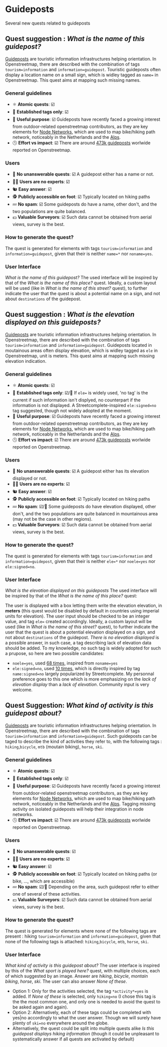 # Guideposts
Several new quests related to guideposts


## Quest suggestion : *What is the name of this guidepost?*
[Guideposts](https://wiki.openstreetmap.org/wiki/Tag:information%3Dguidepost) are touristic information infrastructures helping orientation. In Openstreetmap, there are described with the combination of tags `tourism=information` and `information=guidepost`. Touristic guideposts often display a location name on a small sign, which is widley tagged as `name=` in Openstreetmap. This quest aims at mapping such missing names.

### General guidelines
- ⚛️ **Atomic quests**: ☑️
- 🚧 **Established tags only**: ☑️
- 🤷 **Useful purpose**: ☑️ Guideposts have recently faced a growing interest from outdoor-related openstreetmap contributors, as they are key elements for [Node Networks](https://wiki.openstreetmap.org/wiki/Node_Networks), which are used to map bike/hiking path network, noticeably in the Netherlands and the [Alps](https://knooppuntnet.nl/en/map/hiking?position=45.18829306,5.89704611,13).
- 🕓 **Effort vs impact**: ☑️ There are around [473k guideposts](https://taginfo.openstreetmap.org/tags/information=guidepost) worlwide reported on Openstreetmap. 

### Users
- 🤔 **No unanswerable quests**: ☑️ A guidepost either has a name or not.
- 👨‍💻 **Users are no experts**: ☑️
- 🐿️ **Easy answer**: ☑️ 
- 🕵️ **Publicly accessible on foot**: ☑️ Typically located on hiking paths
- 💤 **No spam**: ☑️ Some guideposts do have a name, other don't, and the two populations are quite balanced.
- 💵 **Valuable Surveyors**: ☑️ Such data cannot be obtained from aerial views, survey is the best.

###  How to generate the quest?
The quest is generated for elements with tags `tourism=information` and `information=guidepost`, given that their is neither `name=*` nor `noname=yes`.

### User Interface 
*What is the name of this guidepost?*
The used interface will be inspired by that of the *What is the name of this place?* quest.
Ideally, a custom layout will be used (like in *What is the name of this street?* quest), to further indicate the user that the quest is about a potential name on a sign, and not about `destinations` of the guidepost. 


## Quest suggestion : *What is the elevation displayed on this guideposts?*
[Guideposts](https://wiki.openstreetmap.org/wiki/Tag:information%3Dguidepost) are touristic information infrastructures helping orientation. In Openstreetmap, there are described with the combination of tags `tourism=information` and `information=guidepost`. Guideposts located in moutainous areas often display elevation, which is widley tagged as `ele` in Openstreetmap, unit is meters. This quest aims at mapping such missing elevation indication.


### General guidelines
- ⚛️ **Atomic quests**: ☑️
- 🚧 **Established tags only**: ☑️/🔲 If `ele=` is widely used, 'no tag' is the current if such information isn't displyed, no counterpart if the information is not displayed. A Streetcomplete-inspired `ele:signed=no` tag suggested, though not widely adopted at the moment.
- 🤷 **Useful purpose**: ☑️ Guideposts have recently faced a growing interest from outdoor-related openstreetmap contributors, as they are key elements for [Node Networks](https://wiki.openstreetmap.org/wiki/Node_Networks), which are used to map bike/hiking path network, noticeably in the Netherlands and the [Alps](https://knooppuntnet.nl/en/map/hiking?position=45.18829306,5.89704611,13).
- 🕓 **Effort vs impact**: ☑️ There are around [473k guideposts](https://taginfo.openstreetmap.org/tags/information=guidepost) worlwide reported on Openstreetmap. 

### Users
- 🤔 **No unanswerable quests**: ☑️ A guidepost either has its elevation displayed or not.
- 👨‍💻 **Users are no experts**: ☑️
- 🐿️ **Easy answer**: ☑️ 
- 🕵️ **Publicly accessible on foot**: ☑️ Typically located on hiking paths
- 💤 **No spam**: ☑️/🔲  Some guideposts do have elevation displayed, other don't, and the two populations are quite balanced in mountainous area (may not be the case in other regions).
- 💵 **Valuable Surveyors**: ☑️ Such data cannot be obtained from aerial views, survey is the best.

###  How to generate the quest?
The quest is generated for elements with tags `tourism=information` and `information=guidepost`, given that their is neither `ele=*` nor `noele=yes` nor `ele:signed=no`.

### User Interface 
*What is the elevation displayed on this guideposts*
The used interface will be inspired by that of the *What is the name of this place?* quest:

The user is displayed with a box letting them write the elevation elevation, in **meters** (this quest would be disabled by default in countries using imperial units for elevation). The user input should be checked to be an integer value, and tag `ele=` created accordingly. Ideally, a custom layout will be used (like in *What is the name of this street?* quest), to further indicate the user that the quest is about a potential elevation displayed on a sign, and not about `destinations` of the guidepost.
*There is no elevation displayed* is a possible answer, in such case, a tag describing lack of elevation data should be added. To my knowledge, no such tag is widely adopted for such a prupose, so here are two possible candidates:
- `noele=yes`, used [68 times](https://taginfo.openstreetmap.org/keys/noele), inspired from `noname=yes`
- `ele:signed=no`, used [10 times](https://taginfo.openstreetmap.org/search?q=ele%3Asigned%3Dno), which is directly inspired by tag `name:signed=no` largely popularized by Streetcomplete. My personnal preference goes to this one which is more emphasizing on the *lack of elevation display* than a *lack of elevation*. Community input is very welcome.


## Quest Suggestion:  *What kind of activity is this guidepost about?*
[Guideposts](https://wiki.openstreetmap.org/wiki/Tag:information%3Dguidepost) are touristic information infrastructures helping orientation. In Openstreetmap, there are described with the combination of tags `tourism=information` and `information=guidepost`. Such guideposts can be taged to describe the kind of activities they refer to, with the following tags : `hiking`,`bicycle`, `mtb` (moutain biking), `horse`, `ski`.


### General guidelines
- ⚛️ **Atomic quests**: ☑️
- 🚧 **Established tags only**: ☑️
- 🤷 **Useful purpose**: ☑️ Guideposts have recently faced a growing interest from outdoor-related openstreetmap contributors, as they are key elements for [Node Networks](https://wiki.openstreetmap.org/wiki/Node_Networks), which are used to map bike/hiking path network, noticeably in the Netherlands and the [Alps](https://knooppuntnet.nl/en/map/hiking?position=45.18829306,5.89704611,13). Tagging missing activity on isolated guideposts will help their integration in node networks.
- 🕓 **Effort vs impact**: ☑️ There are around [473k guideposts](https://taginfo.openstreetmap.org/tags/information=guidepost) worlwide reported on Openstreetmap. 

### Users
- 🤔 **No unanswerable quests**: ☑️
- 👨‍💻 **Users are no experts**: ☑️
- 🐿️ **Easy answer**: ☑️ 
- 🕵️ **Publicly accessible on foot**: ☑️ Typically located on hiking paths (or bike, ..., which are accessible)
- 💤 **No spam**: ☑️/🔲  Depending on the area, such guidepost refer to either one of several of these activities.
- 💵 **Valuable Surveyors**: ☑️ Such data cannot be obtained from aerial views, survey is the best.

###  How to generate the quest?
The quest is generated for elements where none of the following tags are present : hiking `tourism=information` and `information=guidepost`, given that none of the following tags is attached: `hiking`,`bicycle`, `mtb`, `horse`, `ski`.


### User Interface 
*What kind of activity is this guidepost about?*
The user interface is inspired by this of the *What sport is played here?* quest, with multiple choices, each of which suggested by an image.
Answer are *hiking*, *bicycle*, *montain biking*, *horse*, *ski*. The user can also answer *None of these*. 
 
 - Option 1: Only for the activities selected, the tag `*activity*=yes` is added. If *None of these* is selected, only `hiking=no` (I chose this tag is the the most common one, and only one is needed to avoid the quest to be asked again and again).
 - Option 2:  Alternatively, each of these tags could be completed with yes|no accordingly to what the user answer. Though we will surely have plenty of `ski=no` everywhere around the globe.
 - Alternatively, the quest could be split into multiple quests alike *Is this guidepost displays hiking information* (though it could be unpleasant to systematically answer if all quests are activated by default)
 
 

